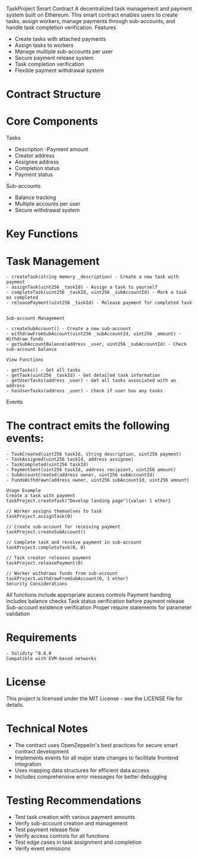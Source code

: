 TaskProject Smart Contract
A decentralized task management and payment system built on Ethereum. This smart contract enables users to create tasks, assign workers, manage payments through sub-accounts, and handle task completion verification.
Features

- Create tasks with attached payments
- Assign tasks to workers
- Manage multiple sub-accounts per user
- Secure payment release system
- Task completion verification
- Flexible payment withdrawal system

# Contract Structure

# Core Components

Tasks

- Description
  -Payment amount
- Creator address
- Assignee address
- Completion status
- Payment status

Sub-accounts

- Balance tracking
- Multiple accounts per user
- Secure withdrawal system

# Key Functions

# Task Management

```
- createTask(string memory _description) - Create a new task with payment
- assignTask(uint256 _taskId) - Assign a task to yourself
- completeTask(uint256 _taskId, uint256 _subAccountId) - Mark a task as completed
- releasePayment(uint256 _taskId) - Release payment for completed task
```

```

Sub-account Management

- createSubAccount() - Create a new sub-account
- withdrawFromSubAccount(uint256 _subAccountId, uint256 _amount) - Withdraw funds
- getSubAccountBalance(address _user, uint256 _subAccountId) - Check sub-account balance
```

```
View Functions

- getTasks() - Get all tasks
- getTask(uint256 _taskId) - Get detailed task information
- getUserTasks(address _user) - Get all tasks associated with an address
- hasUserTasks(address _user) - Check if user has any tasks
```

Events

# The contract emits the following events:

```
- TaskCreated(uint256 taskId, string description, uint256 payment)
- TaskAssigned(uint256 taskId, address assignee)
- TaskCompleted(uint256 taskId)
- PaymentSent(uint256 taskId, address recipient, uint256 amount)
- SubAccountCreated(address owner, uint256 subAccountId)
- FundsWithdrawn(address owner, uint256 subAccountId, uint256 amount)

```

```
Usage Example
Create a task with payment
taskProject.createTask("Develop landing page"){value: 1 ether}

// Worker assigns themselves to task
taskProject.assignTask(0)

// Create sub-account for receiving payment
taskProject.createSubAccount()

// Complete task and receive payment in sub-account
taskProject.completeTask(0, 0)

// Task creator releases payment
taskProject.releasePayment(0)

// Worker withdraws funds from sub-account
taskProject.withdrawFromSubAccount(0, 1 ether)
Security Considerations
```

All functions include appropriate access controls
Payment handling includes balance checks
Task status verification before payment release
Sub-account existence verification
Proper require statements for parameter validation

# Requirements

```
- Solidity ^0.8.0
Compatible with EVM-based networks
```

# License

This project is licensed under the MIT License - see the LICENSE file for details.

# Technical Notes

- The contract uses OpenZeppelin's best practices for secure smart contract development
- Implements events for all major state changes to facilitate frontend integration
- Uses mapping data structures for efficient data access
- Includes comprehensive error messages for better debugging

# Testing Recommendations

- Test task creation with various payment amounts
- Verify sub-account creation and management
- Test payment release flow
- Verify access controls for all functions
- Test edge cases in task assignment and completion
- Verify event emissions
